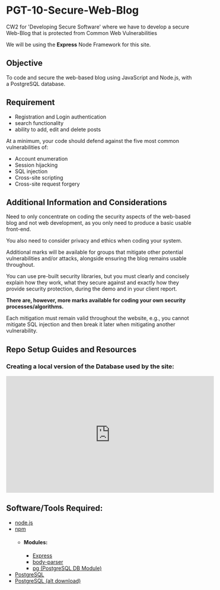 # PGT-10-Secure-Web-Blog
CW2 for 'Developing Secure Software' where we have to develop a secure Web-Blog that is protected from Common Web Vulnerabilities

We will be using the **Express** Node Framework for this site.

## Objective
To code and secure the web-based blog using JavaScript and Node.js, with a PostgreSQL database.

## Requirement
- Registration and Login authentication
- search functionality
- ability to add, edit and delete posts

At a minimum, your code should defend against the five most common vulnerabilities of:
- Account enumeration
- Session hijacking
- SQL injection
- Cross-site scripting
- Cross-site request forgery

## Additional Information and Considerations

Need to only concentrate on coding the security aspects of the web-based blog and not web development, as you only need to produce a basic usable front-end.

You also need to consider privacy and ethics when coding your system.

Additional marks will be available for groups that mitigate other potential vulnerabilities and/or attacks, alongside ensuring the blog remains usable throughout.

You can use pre-built security libraries, but you must clearly and concisely explain how they work, what they secure against and exactly how they provide security protection, during the demo and in your client report.

**There are, however, more marks available for coding your own security processes/algorithms.**

Each mitigation must remain valid throughout the website, e.g., you cannot mitigate SQL injection and then break it later when mitigating another vulnerability.

## Repo Setup Guides and Resources

### Creating a local version of the Database used by the site:
<iframe width="560" height="315" src="https://www.youtube.com/embed/WwcUuguOZlw" title="YouTube video player" frameborder="0" allow="accelerometer; autoplay; clipboard-write; encrypted-media; gyroscope; picture-in-picture; web-share" allowfullscreen></iframe>

## Software/Tools Required:
- [node.js](https://nodejs.org/en/download/)
- [npm](https://www.npmjs.com/package/npm)
    - #### Modules:
        - [Express](https://expressjs.com/)
        - [body-parser](https://www.npmjs.com/package/body-parser)
        - [pg (PostgreSQL DB Module)](https://www.npmjs.com/package/pg)
- [PostgreSQL](https://www.postgresql.org/download/)
- [PostgreSQL (alt download)](https://www.enterprisedb.com/postgresql-tutorial-resources-training?uuid=4726a163-a071-4af4-8395-6d239c34d4a1&campaignId=7012J000001h3GiQAI)